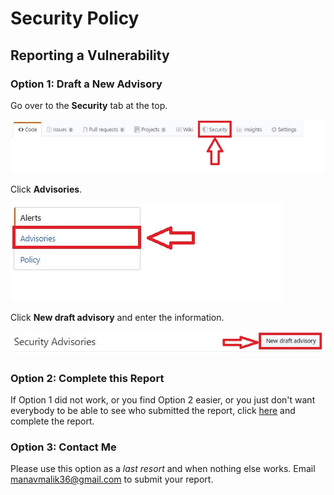 # Security Policy

## Reporting a Vulnerability

### Option 1: Draft a New Advisory
Go over to the **Security** tab at the top.

![step one](https://github.com/0xmmalik/pycard/blob/master/security/step1.JPG)

Click **Advisories**.

![step two](https://github.com/0xmmalik/pycard/blob/master/security/step2.JPG)

Click **New draft advisory** and enter the information.

![step three](https://github.com/0xmmalik/pycard/blob/master/security/step3.JPG)

### Option 2: Complete this Report
If Option 1 did not work, or you find Option 2 easier, or you just don't want everybody to be able to see who submitted the report, click [here](https://forms.gle/eLRLjgx1ofr7oBTb7) and complete the report.

### Option 3: Contact Me
Please use this option as a _last resort_ and when nothing else works. Email [manavmalik36@gmail.com](mailto:manavmalik36@gmail.com) to submit your report.
